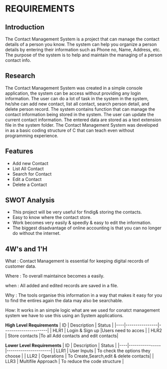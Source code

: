 # REQUIREMENTS
## Introduction
 The Contact Management System is a project that can manage the contact details of a person you know. The system can help you organize a person details by entering  their information such as Phone no, Name, Address, etc. The purpose of the system is to help and maintain the managing of a person contact info.
 ## Research
The Contact Management System was created in a simple console application, the system can be access without providing any login information. The user can do a lot of task in the system in the system, he/she can add new contact, list all contact, search person detail, and delete person record. The system contains function that can manage the contact information being stored in the system. The user can update the current contact information. The entered data are stored as a text extension file in the system folder. The Contact Management System was developed in as a basic coding structure of C that can teach even without programming experience.
 ## Features
-   Add new Contact
-   List All Contact
-   Search for Contact
-   Edit a Contact
-   Delete a Contact
 ## SWOT Analysis
-   This project will be very useful for findig& storing the contacts.
-   Easy to know where the contact store.
-   Work becomes very easily & speedly & easy to edit the information.
-   The biggest disadvantage of online accounting is that you can no longer do without the internet.
 ## 4W's and 1'H

What : Contact Management is essential for keeping digital records of customer data.

Where : To overall maintaince becomes a easily.

when : All added and edited records are saved in a file.

Why : The tools organise this information in a way that makes it easy for you to find the entires again the data may also be searchable.

How: It works in an simple logic what are we used for conatct management system we have to use this using an System applications.

__High Level Requirements__
| ID |   Description  |             Status   |
|----|----------------|----------------------|
| HLR1 | Login & Sign up |Users need to acces |
| HLR2  | Store contacts |To  all Add contacts and edit contacts|

__Lower Level Requirements__
| ID |   Description  |             Status   |
|----|----------------|----------------------|
| LLR1 | User Inputs | To check the options they choose |
| LLR2 | Operations | To Create,Search,edit & delete contacts|
| LLR3 | Multifile Approach | To reduce the code structure |
